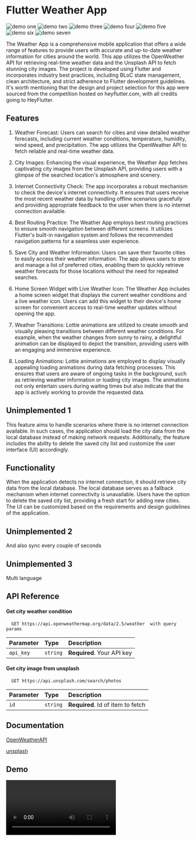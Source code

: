 
# Flutter Weather App
![demo one](demos/one.jpg)
![demo two](demos/two.jpg)
![demo three](demos/three.jpg)
![demo four](demos/four.jpg)
![demo five](demos/five.jpg)
![demo six](demos/six.jpg)
![demo seven](demos/seven.jpg)



The Weather App is a comprehensive mobile application that offers a wide range of features to provide users with accurate and up-to-date weather information for cities around the world. This app utilizes the OpenWeather API for retrieving real-time weather data and the Unsplash API to fetch stunning city images. The project is developed using Flutter and incorporates industry best practices, including BLoC state management, clean architecture, and strict adherence to Flutter development guidelines. It's worth mentioning that the design and project selection for this app were sourced from the competition hosted on heyflutter.com, with all credits going to HeyFlutter.

## Features

1. Weather Forecast: Users can search for cities and view detailed weather forecasts, including current weather conditions, temperature, humidity, wind speed, and precipitation. The app utilizes the OpenWeather API to fetch reliable and real-time weather data.

2. City Images: Enhancing the visual experience, the Weather App fetches captivating city images from the Unsplash API, providing users with a glimpse of the searched location's atmosphere and scenery.

3. Internet Connectivity Check: The app incorporates a robust mechanism to check the device's internet connectivity. It ensures that users receive the most recent weather data by handling offline scenarios gracefully and providing appropriate feedback to the user when there is no internet connection available.

4. Best Routing Practice: The Weather App employs best routing practices to ensure smooth navigation between different screens. It utilizes Flutter's built-in navigation system and follows the recommended navigation patterns for a seamless user experience.

5. Save City and Weather Information: Users can save their favorite cities to easily access their weather information. The app allows users to store and manage a list of preferred cities, enabling them to quickly retrieve weather forecasts for those locations without the need for repeated searches.

6. Home Screen Widget with Live Weather Icon: The Weather App includes a home screen widget that displays the current weather conditions and a live weather icon. Users can add this widget to their device's home screen for convenient access to real-time weather updates without opening the app.

7. Weather Transitions: Lottie animations are utilized to create smooth and visually pleasing transitions between different weather conditions. For example, when the weather changes from sunny to rainy, a delightful animation can be displayed to depict the transition, providing users with an engaging and immersive experience.

8. Loading Animations: Lottie animations are employed to display visually appealing loading animations during data fetching processes. This ensures that users are aware of ongoing tasks in the background, such as retrieving weather information or loading city images. The animations not only entertain users during waiting times but also indicate that the app is actively working to provide the requested data.




## Unimplemented 1
This feature aims to handle scenarios where there is no internet connection available. In such cases, the application should load the city data from the local database instead of making network requests. Additionally, the feature includes the ability to delete the saved city list and customize the user interface (UI) accordingly.

## Functionality
When the application detects no internet connection, it should retrieve city data from the local database.
The local database serves as a fallback mechanism when internet connectivity is unavailable.
Users have the option to delete the saved city list, providing a fresh start for adding new cities.
The UI can be customized based on the requirements and design guidelines of the application.

## Unimplemented 2
And also sync every couple of seconds
## Unimplemented 3
Multi language
## API Reference

#### Get city weather condition

```http
  GET https://api.openweathermap.org/data/2.5/weather  with query params
```

| Parameter | Type     | Description                |
| :-------- | :------- | :------------------------- |
| `api_key` | `string` | **Required**. Your API key |

#### Get city image from unsplash

```http
  GET https://api.unsplash.com/search/photos
```

| Parameter | Type     | Description                       |
| :-------- | :------- | :-------------------------------- |
| `id`      | `string` | **Required**. Id of item to fetch |




## Documentation

[OpenWeatherAPI](https://openweathermap.org/api)

[unsplash](https://unsplash.com/developers)

## Demo
![demo eight](demos/record.mp4)


